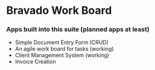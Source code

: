 # Bravado Work Board
 
### Apps built into this suite (planned apps at least)
- Simple Document Entry Form (CRUD)
- An agile work board for tasks (working)
- Client Management System (working)
- Invoice Creation
